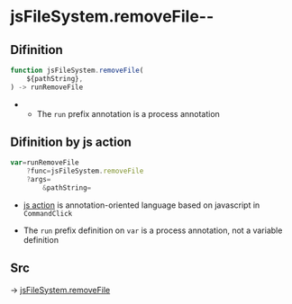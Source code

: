 # jsFileSystem.removeFile--

## Difinition

```js.js
function jsFileSystem.removeFile(
	${pathString},
) -> runRemoveFile
```

- - The `run` prefix annotation is a process annotation


## Difinition by js action

```js.js
var=runRemoveFile
	?func=jsFileSystem.removeFile
	?args=
		&pathString=
```

- [js action](#) is annotation-oriented language based on javascript in `CommandClick`

- The `run` prefix definition on `var` is a process annotation, not a variable definition

## Src

-> [jsFileSystem.removeFile](https://github.com/puutaro/CommandClick/blob/master/app/src/main/java/com/puutaro/commandclick/fragment_lib/terminal_fragment/js_interface/file/JsFileSystem.kt#L228)


